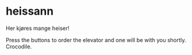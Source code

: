 # heissann
Her kjøres mange heiser!

Press the buttons to order the elevator and one will be with you shortly. Crocodile.
